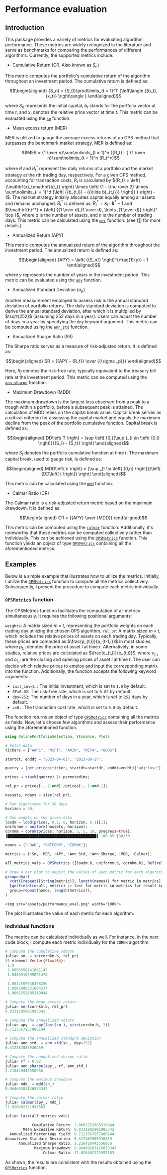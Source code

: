 # Performance evaluation

## Introduction

This package provides a variety of metrics for evaluating algorithm performance. These metrics are widely recognized in the literature and serve as benchmarks for comparing the performances of different algorithms. Currently, the supported metrics include:

- Cumulative Return (CR, Also known as $S_n$)

This metric computes the portfolio's cumulative return of the algorithm throughout an investment period. The cumulative return is defined as:

```math
\begin{aligned}
{S_n} = {S_0}\prod\limits_{t = 1}^T {\left\langle {{b_t},{x_t}} \right\rangle }
\end{aligned}
```

where $S_0$ represents the initial capital, $b_t$ stands for the portfolio vector at time $t$, and $x_t$ denotes the relative price vector at time $t$. This metric can be evaluated using the [`sn`](@ref) function.

- Mean excess return (MER)

MER is utilized to gauge the average excess returns of an OPS method that surpasses the benchmark market strategy. MER is defined as:

```math
MER = {1 \over n}\sum\nolimits_{t = 1}^n {{R_t} - } {1 \over n}\sum\nolimits_{t = 1}^n {R_t^*}
```

where $R$ and ${R_t^*}$ represent the daily returns of a portfolio and the market strategy at the $t$th trading day, respectively. For a given OPS method, accounting for transaction costs, ${{R_t}}$ is calculated by ${R_t} = \left( {\mathbf{x}_t\mathbf{b}_t} \right) \times \left( {1 - {\nu  \over 2} \times \sum\nolimits_{i = 1}^d {\left| {{b_{t,i}} - {{\tilde b}_{t,i}}} \right|} } \right) - 1$. The market strategy initially allocates capital equally among all assets and remains unchanged. ${R_t^*}$ is defined as:
$R_t^* = \mathbf{x}_t \cdot \mathbf{b}^* - 1$ and ${\mathbf{b}^*} = {\left( {{1 \over d},{1 \over d}, \ldots ,{1 \over d}} \right)^ \top }$, where $d$ is the number of assets, and $n$ is the number of trading days. This metric can be calculated using the [`mer`](@ref) function. (see [[1](https://doi.org/10.1016/j.patcog.2023.109872)] for more details.)

- Annualized Return (APY)

This metric computes the annualized return of the algorithm throughout the investment period. The annualized return is defined as:

```math
\begin{aligned}
{APY} = \left( {{S_n}} \right)^{\frac{1}{y}} - 1
\end{aligned}
```

where $y$ represents the number of years in the investment period. This metric can be evaluated using the [`apy`](@ref) function.

- Annualized Standard Deviation ($\sigma_p$)

Another measurement employed to assess risk is the annual standard deviation of portfolio returns. The daily standard deviation is computed to derive the annual standard deviation, after which it is multiplied by $\sqrt{252}$ (assuming 252 days in a year). Users can adjust the number of days in a year by specifying the `dpy` keyword argument. This metric can be computed using the [`ann_std`](@ref) function.

- Annualized Sharpe Ratio (SR)

The Sharpe ratio serves as a measure of risk-adjusted return. It is defined as:

```math
\begin{aligned}
SR = {{APY - {R_f}} \over {{\sigma _p}}}
\end{aligned}
```

Here, $R_f$ denotes the risk-free rate, typically equivalent to the treasury bill rate at the investment period. This metric can be computed using the [`ann_sharpe`](@ref) function.

- Maximum Drawdown (MDD)

The maximum drawdown is the largest loss observed from a peak to a trough within a portfolio, before a subsequent peak is attained. The calculation of MDD relies on the capital break value. Capital break serves as a critical criterion for assessing the capital market and equals the maximum decline from the peak of the portfolio cumulative function. Capital break is defined as:

```math
\begin{aligned}
DD\left( T \right) = \sup \left[ {0,{{\sup }_{i \in \left( {0,t} \right)}}{S_i} - {S_t}} \right]
\end{aligned}
```

where $S_t$ denotes the portfolio cumulative function at time $t$. The maximum capital break, used to gauge risk, is defined as:

```math
\begin{aligned}
MDD\left( n \right) = {\sup _{t \in \left( {0,n} \right)}}\left[ {DD\left( t \right)} \right]
\end{aligned}
```

This metric can be calculated using the [`mdd`](@ref) function.

- Calmar Ratio (CR)

The Calmar ratio is a risk-adjusted return metric based on the maximum drawdown. It is defined as:

```math
\begin{aligned}
CR = {{APY} \over {MDD}}
\end{aligned}
```

This metric can be computed using the [`calmar`](@ref) function. Additionally, it's noteworthy that these metrics can be computed collectively rather than individually. This can be achieved using the [`OPSMetrics`](@ref) function. This function yields an object of type [`OPSMetrics`](@ref) containing all the aforementioned metrics.

## Examples

Below is a simple example that illustrates how to utilize the metrics. Initially, I utilize the [`OPSMetrics`](@ref) function to compute all the metrics collectively. Subsequently, I present the procedure to compute each metric individually.

### [`OPSMetrics`](@ref) function

The OPSMetrics function facilitates the computation of all metrics simultaneously. It requires the following positional arguments:

`weights`: A matrix sized $m \times t$, representing the portfolio weights on each trading day utilizing the chosen OPS algorithm.
`rel_pr`: A matrix sized $m \times t$, which includes the relative prices of assets on each trading day. Typically, these prices are computed as $\frac{p_{t,i}}{p_{t-1,i}}$ in most studies, where $p_{t,i}$ denotes the price of asset $i$ at time $t$. Alternatively, in some studies, relative prices are calculated as $\frac{c_{t,i}}{o_{t,i}}$, where $c_{t,i}$ and $o_{t,i}$ are the closing and opening prices of asset $i$ at time $t$. The user can decide which relative prices to employ and input the corresponding matrix into the function.
Additionally, the function accepts the following keyword arguments:

- `init_inv=1.`: The initial investment, which is set to `1.0` by default.
- `RF=0.02`: The risk-free rate, which is set to `0.02` by default.
- `dpy=252`: The number of days in a year, which is set to `252` days by default.
- `v=0.`: The transaction cost rate, which is set to `0.0` by default.

The function returns an object of type [`OPSMetrics`](@ref) containing all the metrics as fields. Now, let's choose few algorithms and assess their performance using the aforementioned function.

```julia
using OnlinePortfolioSelection, YFinance, Plots

# Fetch data
tickers = ["AAPL", "MSFT", "AMZN", "META", "GOOG"]

startdt, enddt = "2023-04-01", "2023-08-27";

querry = [get_prices(ticker, startdt=startdt, enddt=enddt)["adjclose"] for ticker in tickers];

prices = stack(querry) |> permutedims;

rel_pr = prices[:, 2:end]./prices[:, 1:end-1];

nassets, ndays = size(rel_pr);

# Run algorithms for 30 days
horizon = 30;

# Run models on the given data
loadm = load(prices, 0.5, 8, horizon, 0.1)[1];
uniformm = uniform(nassets, horizon);
cornkm = cornk(prices, horizon, 5, 5, 10, progress=true);
┣████████████████████████████████████████┫ 100.0% |30/30 

names = ["LOAD", "UNIFORM", "CORNK"];

metrics = (:Sn, :MER, :APY, :Ann_Std, :Ann_Sharpe, :MDD, :Calmar);

all_metrics_vals = OPSMetrics.([loadm.b, uniformm.b, cornkm.b], Ref(rel_pr));

# Draw a bar plot to depict the values of each metric for each algorithm
groupedbar(
  vcat([repeat([String(metric)], length(names)) for metric in metrics]...),
  [getfield(result, metric) |> last for metric in metrics for result in all_metrics_vals],
  group=repeat(names, length(metrics)),
)
```

```@raw html
<img src="assets/performance_eval.png" width="100%">
```

The plot illustrates the value of each metric for each algorithm. 

### Individual functions

The metrics can be calculated individually as well. For instance, in the next code block, I compute each metric individually for the `CORNK` algorithm.

```julia
# Compute the cumulative return
julia> sn_ = sn(cornkm.b, rel_pr)
31-element Vector{Float64}:
 1.0
 1.0056658141861143
 1.0456910599891474
 ⋮
 1.0812597940398256
 1.0561895221684217
 1.0661252685319844

# Compute the mean excess return
julia> mer(cornkm.b, rel_pr)
0.0331885901993342

# Compute the annualized return
julia> apy_ = apy(last(sn_), size(cornkm.b, 2))
0.7123367957886144

# Compute the annualized standard deviation
julia> ann_std_ = ann_std(sn_, dpy=252)
0.312367085936459

# Compute the annualized sharpe ratio
julia> rf = 0.02
julia> ann_sharpe(apy_, rf, ann_std_)
2.216420445556956

# Compute the maximum drawdown
julia> mdd_ = mdd(sn_)
0.06460283126873347

# Compute the calmar ratio
julia> calmar(apy_, mdd_)
11.026402121997583

julia> last(all_metrics_vals)

            Cumulative Return: 1.0661252685319844
        Mean Excessive Return: 0.0331885901993342
  Annualized Percentage Yield: 0.7123367957886144
Annualized Standard Deviation: 0.312367085936459
      Annualized Sharpe Ratio: 2.216420445556956
             Maximum Drawdown: 0.06460283126873347
                 Calmar Ratio: 11.026402121997583
```

As shown, the results are consistent with the results obtained using the [`OPSMetrics`](@ref) function.